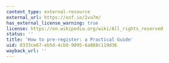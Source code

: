 ```yaml
---
content_type: external-resource
external_url: https://osf.io/2vu7m/
has_external_license_warning: true
license: https://en.wikipedia.org/wiki/All_rights_reserved
status: ''
title: 'How to pre-register: a Practical Guide'
uid: 0333ce67-eb5d-4cb0-9095-6a888c119d36
wayback_url: ''
---
```

